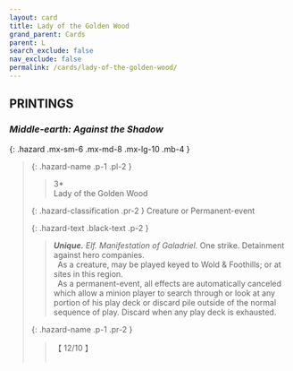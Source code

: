 ```yaml
---
layout: card
title: Lady of the Golden Wood
grand_parent: Cards
parent: L
search_exclude: false
nav_exclude: false
permalink: /cards/lady-of-the-golden-wood/
---
```


## PRINTINGS


### _Middle-earth: Against the Shadow_

{: .hazard .mx-sm-6 .mx-md-8 .mx-lg-10 .mb-4 }
> {: .hazard-name .p-1 .pl-2 }
> > <div class="hazard-mp">3*</div>
> > <div class="card-name">Lady of the Golden Wood</div>
>
> {: .hazard-classification .pr-2 }
> Creature or Permanent-event
>
> {: .hazard-text .black-text .p-2 }
> > _**Unique.**_ _Elf._ _Manifestation of Galadriel._ One strike. Detainment against hero companies. <br>&ensp;As a creature, may be played keyed to Wold & Foothills; or at sites in this region. <br>&ensp;As a permanent-event, all effects are automatically canceled which allow a minion player to search through or look at any portion of his play deck or discard pile outside of the normal sequence of play. Discard when any play deck is exhausted. 
>
> {: .hazard-name .p-1 .pr-2 }
> > <div class="card-shield">【 12/10 】</div>
> > <div class="card-corruption">&nbsp;</div>
